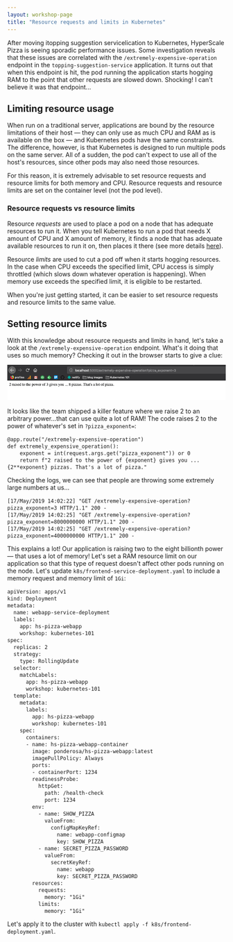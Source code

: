 ```yaml
---
layout: workshop-page
title: "Resource requests and limits in Kubernetes"
---
```


After moving itopping suggestion servicelication to Kubernetes, HyperScale Pizza is seeing sporadic performance issues. Some investigation reveals that these issues are correlated with the `/extremely-expensive-operation` endpoint in the `topping-suggestion-service` application. It turns out that when this endpoint is hit, the pod running the application starts hogging RAM to the point that other requests are slowed down. Shocking! I can't believe it was that endpoint...

## Limiting resource usage

When run on a traditional server, applications are bound by the resource limitations of their host — they can only use as much CPU and RAM as is available on the box — and Kubernetes pods have the same constraints. The difference, however, is that Kubernetes is designed to run multiple pods on the same server. All of a sudden, the pod can't expect to use all of the host's resources, since other pods may also need those resources.

For this reason, it is extremely advisable to set resource requests and resource limits for both memory and CPU. Resource requests and resource limits are set on the container level (not the pod level).

### Resource requests vs resource limits

Resource _requests_ are used to place a pod on a node that has adequate resources to run it. When you tell Kubernetes to run a pod that needs X amount of CPU and X amount of memory, it finds a node that has adequate available resources to run it on, then places it there (see more details [here](https://kubernetes.io/docs/concepts/configuration/manage-compute-resources-container/#how-pods-with-resource-requests-are-scheduled)).

Resource _limits_ are used to cut a pod off when it starts hogging resources. In the case when CPU exceeds the specified limit, CPU access is simply throttled (which slows down whatever operation is happening). When memory use exceeds the specified limit, it is eligible to be restarted.

When you're just getting started, it can be easier to set resource requests and resource limits to the same value.

## Setting resource limits

With this knowledge about resource requests and limits in hand, let's take a look at the `/extremely-expensive-operation` endpoint. What's it doing that uses so much memory? Checking it out in the browser starts to give a clue:

![extremely expensive endpoint: 2 raised to an arbitrary power](./extremely-expensive-endpoint.png)

It looks like the team shipped a killer feature where we raise 2 to an arbitrary power...that can use quite a lot of RAM! The code raises 2 to the power of whatever's set in `?pizza_exponent=`:

```
@app.route("/extremely-expensive-operation")
def extremely_expensive_operation():
    exponent = int(request.args.get("pizza_exponent")) or 0
    return f"2 raised to the power of {exponent} gives you ... {2**exponent} pizzas. That's a lot of pizza."
``` 

Checking the logs, we can see that people are throwing some extremely large numbers at us...

```
[17/May/2019 14:02:22] "GET /extremely-expensive-operation?pizza_exponent=3 HTTP/1.1" 200 -
[17/May/2019 14:02:25] "GET /extremely-expensive-operation?pizza_exponent=8000000000 HTTP/1.1" 200 -
[17/May/2019 14:02:25] "GET /extremely-expensive-operation?pizza_exponent=4000000000 HTTP/1.1" 200 -
```

This explains a lot! Our application is raising two to the eight billionth power — that uses a lot of memory! Let's set a RAM resource limit on our application so that this type of request doesn't affect other pods running on the node. Let's update `k8s/frontend-service-deployment.yaml` to include a memory request and memory limit of `1Gi`:

```
apiVersion: apps/v1
kind: Deployment
metadata:
  name: webapp-service-deployment
  labels:
    app: hs-pizza-webapp
    workshop: kubernetes-101
spec:
  replicas: 2
  strategy:
    type: RollingUpdate
  selector:
    matchLabels:
      app: hs-pizza-webapp
      workshop: kubernetes-101
  template:
    metadata:
      labels:
        app: hs-pizza-webapp
        workshop: kubernetes-101
    spec:
      containers:
      - name: hs-pizza-webapp-container
        image: ponderosa/hs-pizza-webapp:latest
        imagePullPolicy: Always
        ports:
        - containerPort: 1234
        readinessProbe:
          httpGet:
            path: /health-check
            port: 1234
        env:
          - name: SHOW_PIZZA
            valueFrom:
              configMapKeyRef:
                name: webapp-configmap
                key: SHOW_PIZZA
          - name: SECRET_PIZZA_PASSWORD
            valueFrom:
              secretKeyRef:
                name: webapp 
                key: SECRET_PIZZA_PASSWORD
        resources:
          requests:
            memory: "1Gi"
          limits:
            memory: "1Gi"
```

Let's apply it to the cluster with `kubectl apply -f k8s/frontend-deployment.yaml`.